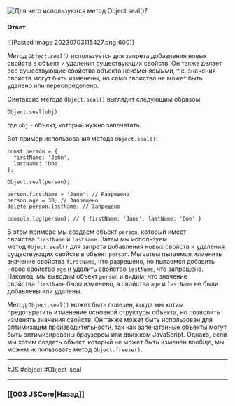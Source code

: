 ![Для чего используются метод `Object.seal()`?](https://youtu.be/nbWY5W-9OEo?t=354)

#### Ответ

![[Pasted image 20230703115427.png|600]]

*Метод `Object.seal()`* используется для запрета добавления новых свойств в объект и удаления существующих свойств. Он также делает все существующие свойства объекта неизменяемыми, т.е. значения свойств могут быть изменены, но само свойство не может быть удалено или переопределено.

Синтаксис метода `Object.seal()` выглядит следующим образом:

```
Object.seal(obj)
```

где `obj` - объект, который нужно запечатать.

Вот пример использования метода `Object.seal()`:

```
const person = {
  firstName: 'John',
  lastName: 'Doe'
};

Object.seal(person);

person.firstName = 'Jane'; // Разрешено
person.age = 30; // Запрещено
delete person.lastName; // Запрещено

console.log(person); // { firstName: 'Jane', lastName: 'Doe' }
```

В этом примере мы создаем объект `person`, который имеет свойства `firstName` и `lastName`. Затем мы используем метод `Object.seal()` для запрета добавления новых свойств и удаления существующих свойств в объект `person`. Мы затем пытаемся изменить значение свойства `firstName`, что разрешено, но пытаемся добавить новое свойство `age` и удалить свойство `lastName`, что запрещено. Наконец, мы выводим объект `person` и видим, что значение свойства `firstName` было изменено, а свойства `age` и `lastName` не были добавлены или удалены.

Метод `Object.seal()` может быть полезен, когда мы хотим предотвратить изменение основной структуры объекта, но позволить изменять значения свойств. Он также может быть использован для оптимизации производительности, так как запечатанные объекты могут быть оптимизированы браузером или движком JavaScript. Однако, если мы хотим создать объект, который не может быть изменен вообще, мы можем использовать метод `Object.freeze()`.

___
 #JS #object #Object-seal

___

### [[003 JSCore|Назад]]